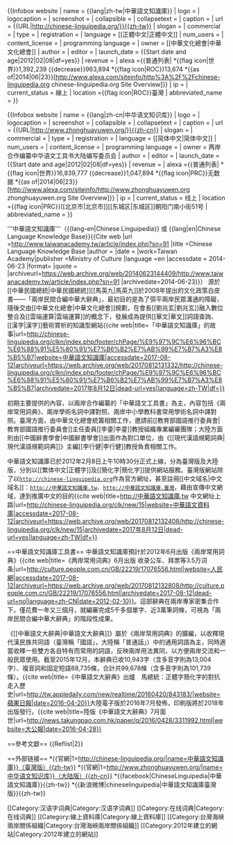 {{Infobox website
| name                 = {{lang|zh-tw|中華語文知識庫}}  <!--网站名称-->
| logo                 =    <!--网站标志-->
| logocaption          =    <!--标志说明-->
| screenshot           =    <!--截图-->
| collapsible          =    <!--是否折叠 可设定 yes-->
| collapsetext         =    <!--折叠部分的标题文字-->
| caption              =    <!--截图说明-->
| url                  = {{URL|http://chinese-linguipedia.org/}}{{zh-tw}}
| slogan               =    <!--标语-->
| commercial           =    <!--是否为商业性质（请填“是”或“否”）-->
| type                 =    <!---->
| registration         =    <!--是否需要注册会员（请填“是”、“否”或“选择性”）-->
| language             =  [[正體中文|正體中文]]
| num_users            =    <!---->
| content_license      =    <!--内容的版权资讯-->
| programming language =    <!---->
| owner                =  [[中華文化總會|中華文化總會]]  <!---->
| author               =   <!---->
| editor               = <!---->
| launch_date          = {{Start date and age|2012|02|08|df=yes}}
| revenue              =    <!---->
| alexa                ={{普通列表|
*{{flag icon|世界}}1,392,239 {{decrease}}963,894
*{{flag icon|ROC}}13,674
*{{as of|2014|06|23}}<ref>[http://www.alexa.com/siteinfo/http%3A%2F%2Fchinese-linguipedia.org chinese-linguipedia.org Site Overview]</ref>}}
| ip                   =    <!---->
| current_status       =  線上  <!---->
| location         ={{flag icon|ROC}}臺灣
| abbreviated_name =
}}

{{Infobox website
| name                 = {{lang|zh-cn|中华语文知识库}}  <!--网站名称-->
| logo                 =    <!--网站标志-->
| logocaption          =    <!--标志说明-->
| screenshot           =    <!--截图-->
| collapsible          =    <!--是否折叠 可设定 yes-->
| collapsetext         =    <!--折叠部分的标题文字-->
| caption              =    <!--截图说明-->
| url                  = {{URL|http://www.zhonghuayuwen.org/}}{{zh-cn}}
| slogan               =    <!--标语-->
| commercial           =    <!--是否为商业性质（请填“是”或“否”）-->
| type                 =    <!---->
| registration         =    <!--是否需要注册会员（请填“是”、“否”或“选择性”）-->
| language             =   [[简体中文|简体中文]]
| num_users            =    <!---->
| content_license      =    <!--内容的版权资讯-->
| programming language =    <!---->
| owner                =  两岸合作编纂中华语文工具书大陆编写委员会  <!---->
| author               =    <!---->
| editor               =    <!---->
| launch_date          ={{Start date and age|2012|02|08|df=yes}}
| revenue              =    <!---->
| alexa                ={{普通列表|
*{{flag icon|世界}}16,839,777 {{decrease}}1,047,894
*{{flag icon|PRC}}无数据
*{{as of|2014|06|23}}<ref>[http://www.alexa.com/siteinfo/http://www.zhonghuayuwen.org zhonghuayuwen.org Site Overview]</ref>}}
| ip                   =    <!---->
| current_status       =  线上
| location         ={{flag icon|PRC}}[[北京市|北京市]][[东城区|东城区]]朝阳门南小街51号
| abbreviated_name =
}}

'''中華語文知識庫'''（{{lang-en|Chinese Linguipedia}} 或 {{lang|en|Chinese Language Knowledge Base}}<ref name="Chinese Language Knowledge Base">{{Cite web
|url =http://www.taiwanacademy.tw/article/index.php?sn=91 |title =Chinese Language Knowledge Base
|author =<!--作者--> |date =<!-- 原文发表日期--> |work=Taiwan Academy|publisher =Ministry of Culture |language =en
|accessdate =<!-- 查阅日期--> 2014-06-23 |format=<!--格式--> |quote =<!--引用的相关原文-->
|archiveurl=https://web.archive.org/web/20140623144409/http://www.taiwanacademy.tw/article/index.php?sn=91 |archivedate=2014-06-23}}</ref>）
源於[[中華民國總統|中華民國總統]][[馬英九|馬英九]]於2008年提出的文化政策白皮書——「兩岸民間合編中華大辭典」，最初目的是為了弭平兩岸民眾溝通的障礙，隨後交由[[中華文化總會|中華文化總會]]規劃，在會長[[劉兆玄|劉兆玄]]融入數位整合及[[雲端運算|雲端運算]]的概念下，發展成為提供[[華文|華文]]詞語查詢、[[漢字|漢字]]藝術賞析的知識型網站<ref>{{cite web|title=「中華語文知識庫」的故事|url=http://chinese-linguipedia.org/clkn/index.php/footer/chPage/%E9%97%9C%E6%96%BC%E6%88%91%E5%80%91/%E7%B6%B2%E7%AB%99%E7%B7%A3%E8%B5%B7|website=中華語文知識庫|accessdate=2017-08-12|archiveurl=https://web.archive.org/web/20170812131332/http://chinese-linguipedia.org/clkn/index.php/footer/chPage/%E9%97%9C%E6%96%BC%E6%88%91%E5%80%91/%E7%B6%B2%E7%AB%99%E7%B7%A3%E8%B5%B7|archivedate=2017年8月12日|dead-url=yes|language=zh-TW|df=}}</ref>

初期主要提供的內容，以兩岸合作編纂的「中華語文工具書」為主，內容包括《兩岸常用詞典》、兩岸學術名詞中譯對照、兩岸中小學教科書常用學術名詞中譯對照。臺灣方面，由中華文化總會統籌相關工作，邀請前[[教育部國語推行委員會|教育部國語推行委員會]]主任委員[[李鍌|李鍌]]教授組織專業編審團隊；大陸方面則由[[中國辭書學會|中國辭書學會]]出面作為對口單位，由《[[現代漢語規範詞典|現代漢語規範詞典]]》主編[[李行健|李行健]]教授負責相關工作。

中華語文知識庫已於2012年2月8日上午10時30分正式上線，分為臺灣版及大陸版，分別以[[繁体中文|正體字]]及[[簡化字|簡化字]]提供網站服務。臺灣版網站除了以<code><nowiki>http://chinese-linguipedia.org</nowiki></code>作為官方網址，甚至註冊[[中文域名|中文域名]]：<code><nowiki>http://中華語文知識庫.tw</nowiki></code>、<code><nowiki>http://中華語文知識庫.臺灣</nowiki></code>，藉由宣傳中文網域，達到推廣中文的目的<ref>{{cite web|title=http://中華語文知識庫.tw 中文網址上路|url=http://chinese-linguipedia.org/clk/new/15|website=中華語文資料庫|accessdate=2017-08-12|archiveurl=https://web.archive.org/web/20170812132408/http://chinese-linguipedia.org/clk/new/15|archivedate=2017年8月12日|dead-url=yes|language=zh-TW|df=}}</ref>

==中華語文知識庫工具書==
中華語文知識庫預計於2012年6月出版《兩岸常用詞典》<ref>{{cite web|title=《两岸常用词典》6月出版 收录公车、拜票等3.5万词条|url=http://culture.people.com.cn/GB/22219/17076556.html|website=人民網|accessdate=2017-08-12|archiveurl=https://web.archive.org/web/20170812132808/http://culture.people.com.cn/GB/22219/17076556.html|archivedate=2017-08-12|dead-url=no|language=zh-CN|date=2012-02-10}}</ref>。這部辭典在兩岸專家密集合作下，僅花費一年又三個月，就編審完成5千多個單字、近3萬筆詞條，可視為「兩岸民間合編中華大辭典」的階段性成果。

《[[中華語文大辭典|中華語文大辭典]]》屬於《兩岸常用詞典》的擴編，以收釋現代漢民族共同語（臺灣稱「國語」，大陸稱「普通話」）中的通用詞語為主，同時適當收釋一些雙方各自特有而常用的詞語，反映兩岸用法異同，以方便兩岸交流和一般民眾使用。截至2015年12月，本辭典已收10,943字（含多音字則為13,004字）、複音詞和固定短語88,735條，合計共99,678條（含多音字則為101,739條）。<ref>{{cite web|title=《中華語文大辭典》出爐　馬總統：正體字簡化字的對抗走入歷史|url=http://tw.appledaily.com/new/realtime/20160420/843183/|website=蘋果日報|date=2016-04-20}}</ref>大陸電子版於2016年7月發佈，印刷版將於2018年出版發行。<ref>{{cite web|title=陸版《中華語文大辭典》7月面世|url=http://news.takungpao.com.hk/paper/q/2016/0428/3311992.html|website=大公報|date=2016-04-28}}</ref>

==參考文獻==
{{Reflist|2}}

==外部链接==
*{{官網|1=http://chinese-linguipedia.org/|name=中華語文知識庫}}（臺灣版）{{zh-tw}}
*{{官網|1=http://www.zhonghuayuwen.org/|name=中华语文知识库}}（大陆版）{{zh-cn}}
*{{facebook|ChineseLinguipedia|中華語文知識庫}}{{zh-tw}}
*{{新浪微博|chineselinguipedia|中華語文知識庫臺灣版}}{{zh-tw}}



[[Category:汉语字词典|Category:汉语字词典]]
[[Category:在线词典|Category:在线词典]]
[[Category:線上資料庫|Category:線上資料庫]]
[[Category:台灣海峽兩岸關係組織|Category:台灣海峽兩岸關係組織]]
[[Category:2012年建立的網站|Category:2012年建立的網站]]